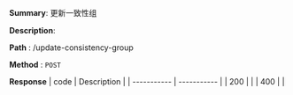 **Summary**: 更新一致性组

**Description**:

**Path** : /update-consistency-group

**Method** : `POST`

**Response**
| code      | Description |
| ----------- | ----------- |
|  200   |       |
|  400   |       |

